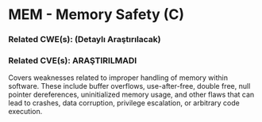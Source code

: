 # MEM - Memory Safety (C)

### Related CWE(s): (Detaylı Araştırılacak)
### Related CVE(s): ARAŞTIRILMADI

Covers weaknesses related to improper handling of memory within software. These include buffer overflows, use-after-free, double free, null pointer dereferences, uninitialized memory usage, and other flaws that can lead to crashes, data corruption, privilege escalation, or arbitrary code execution.